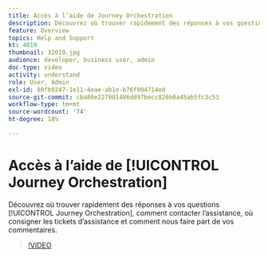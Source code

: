 ```yaml
---
title: Accès à l’aide de Journey Orchestration
description: Découvrez où trouver rapidement des réponses à vos questions [!UICONTROL Journey Orchestration], comment contacter l’assistance, où consigner les tickets d’assistance et comment nous faire part de vos commentaires.
feature: Overview
topics: Help and Support
kt: 4019
thumbnail: 32010.jpg
audience: developer, business user, admin
doc-type: video
activity: understand
role: User, Admin
exl-id: 80fb9247-1e11-4eae-ab1e-b76f004714ed
source-git-commit: cba80e227001486dd97becc826b0a45ab5fc3c53
workflow-type: tm+mt
source-wordcount: '74'
ht-degree: 18%

---
```


# Accès à l’aide de [!UICONTROL Journey Orchestration]

Découvrez où trouver rapidement des réponses à vos questions [!UICONTROL Journey Orchestration], comment contacter l’assistance, où consigner les tickets d’assistance et comment nous faire part de vos commentaires.

>[!VIDEO](https://video.tv.adobe.com/v/32010?quality=12&learn=on)

